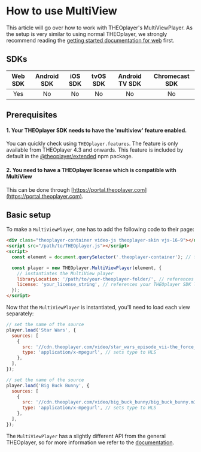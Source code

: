 # How to use MultiView

This article will go over how to work with THEOplayer's MultiViewPlayer. As the setup is very similar to using
normal THEOplayer, we strongly recommend reading the [getting started documentation for web](00-getting-started.mdx) first.

## SDKs

| Web SDK | Android SDK | iOS SDK | tvOS SDK | Android TV SDK | Chromecast SDK |
| :-----: | :---------: | :-----: | :------: | :------------: | :------------: |
|   Yes   |     No      |   No    |    No    |       No       |       No       |

## Prerequisites

#### 1. Your THEOplayer SDK needs to have the 'multiview' feature enabled.

You can quickly check using `THEOplayer.features`. The feature is only available from THEOplayer 4.3 and onwards.
This feature is included by default in the [@theoplayer/extended](https://www.npmjs.com/package/@theoplayer/extended) npm package.

#### 2. You need to have a THEOplayer license which is compatible with MultiView

This can be done through [https://portal.theoplayer.com](https://portal.theoplayer.com).

## Basic setup

To make a `MultiViewPlayer`, one has to add the following code to their page:

```html
<div class="theoplayer-container video-js theoplayer-skin vjs-16-9"></div>
<script src="/path/to/THEOplayer.js"></script>
<script>
  const element = document.querySelector('.theoplayer-container'); // fetch THEOplayer container div

  const player = new THEOplayer.MultiViewPlayer(element, {
    // instantiates the MultiView player
    libraryLocation: '/path/to/your-theoplayer-folder/', // references folder containing your THEOplayer library files (THEOplayer.js, ...)
    license: 'your_license_string', // references your THEOplayer SDK license
  });
</script>
```

Now that the `MultiViewPlayer` is instantiated, you'll need to load each view separately:

```js
// set the name of the source
player.load('Star Wars', {
  sources: [
    {
      src: '//cdn.theoplayer.com/video/star_wars_episode_vii-the_force_awakens_official_comic-con_2015_reel_(2015)/index.m3u8', // sets HLS source
      type: 'application/x-mpegurl', // sets type to HLS
    },
  ],
});

// set the name of the source
player.load('Big Buck Bunny', {
  sources: [
    {
      src: '//cdn.theoplayer.com/video/big_buck_bunny/big_buck_bunny.m3u8', // sets HLS source
      type: 'application/x-mpegurl', // sets type to HLS
    },
  ],
});
```

The `MultiViewPlayer` has a slightly different API from the general THEOplayer, so for more information we refer to the [documentation](pathname:///theoplayer/v9/api-reference/web/classes/MultiViewPlayer.html).
